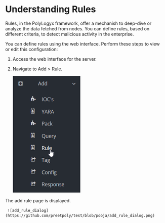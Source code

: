 Understanding Rules
===============
Rules, in the PolyLogyx framework, offer a mechanish to deep-dive or analyze the data fetched from nodes. You can define rules, based on different criteria, to detect malicious activity in the enterprise. 

You can define rules using the web interface. Perform these steps to view or edit this configuration:
1. Access the web interface for the server.
2. Navigate to Add  > Rule.

     ![add_rule_menu](https://github.com/preetpoly/test/blob/pooja/add_rule_menu.png)

  The add rule page is displayed.

     ![add_rule_dialog](https://github.com/preetpoly/test/blob/pooja/add_rule_dialog.png)

